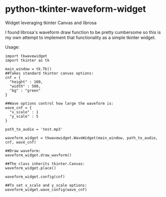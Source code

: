 # python-tkinter-waveform-widget
 Widget leveraging tkinter Canvas and librosa

 I found librosa's waveform draw function to be pretty cumbersome so this is my own
 attempt to implement that functionality as a simple tkinter widget.

Usage:
```
import tkwavewidget
import tkinter as tk

main_window = tk.Tk()
##Takes standard tkinter canvas options:
cnf = {
  "height" : 100,
  "width" : 500,
  "bg" : "green"
}

##Wave options control how large the waveform is:
wave_cnf = {
  "x_scale" : 1
  "y_scale" : 5
}

path_to_audio = 'test.mp3'

waveform_widget = tkwavewidget.WaveWidget(main_window, path_to_audio, cnf, wave_cnf)

##Draw waveform:
waveform_widget.draw_wavform()

##The class inherits tkinter.Canvas:
waveform_widget.place()

waveform_widget.config(cnf)

##To set x_scale and y_scale options:
waveform_widget.wave_config(wave_cnf)
```
